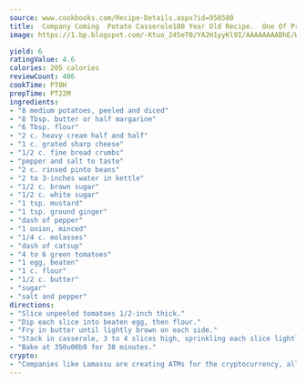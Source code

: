 ```yaml
---
source: www.cookbooks.com/Recipe-Details.aspx?id=950580
title:  Company Coming  Potato Casserole100 Year Old Recipe.  One Of President Lincoln S Favorites  
image: https://1.bp.blogspot.com/-Ktuo_245eT0/YA2H1yyKl9I/AAAAAAAABhE/WMoqSq2tWOcgMkPaLYZ-49h8pVDUUwFCQCLcBGAsYHQ/s307/5.png

yield: 6
ratingValue: 4.6
calories: 205 calories
reviewCount: 406
cookTime: PT0H
prepTime: PT22M
ingredients:
- "8 medium potatoes, peeled and diced"
- "8 Tbsp. butter or half margarine"
- "6 Tbsp. flour"
- "2 c. heavy cream half and half"
- "1 c. grated sharp cheese"
- "1/2 c. fine bread crumbs"
- "pepper and salt to taste"
- "2 c. rinsed pinto beans"
- "2 to 3-inches water in kettle"
- "1/2 c. brown sugar"
- "1/2 c. white sugar"
- "1 tsp. mustard"
- "1 tsp. ground ginger"
- "dash of pepper"
- "1 onion, minced"
- "1/4 c. molasses"
- "dash of catsup"
- "4 to 6 green tomatoes"
- "1 egg, beaten"
- "1 c. flour"
- "1/2 c. butter"
- "sugar"
- "salt and pepper"
directions:
- "Slice unpeeled tomatoes 1/2-inch thick."
- "Dip each slice into beaten egg, then flour."
- "Fry in butter until lightly brown on each side."
- "Stack in casserole, 3 to 4 slices high, sprinkling each slice lightly with sugar, salt and pepper."
- "Bake at 350u00b0 for 30 minutes."
crypto:
- "Companies like Lamassu are creating ATMs for the cryptocurrency, allowing you to scan your Bitcoin QR code, enter your cash, and buy bitcoin with the push of a button."
---
```


